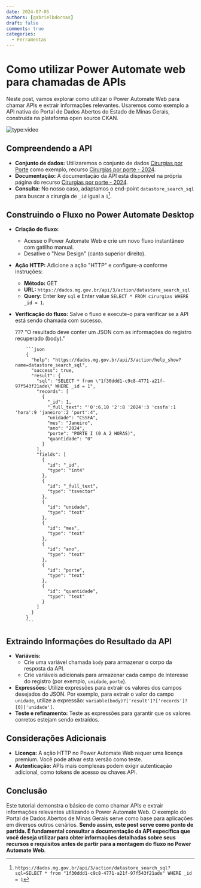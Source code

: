 ```yaml
---
date: 2024-07-05
authors: [gabrielbdornas]
draft: false
comments: true
categories:
  - Ferramentas
---
```


# Como utilizar Power Automate web para chamadas de APIs

Neste post, vamos explorar como utilizar o Power Automate Web para chamar APIs e extrair informações relevantes. Usaremos como exemplo a API nativa do Portal de Dados Abertos do Estado de Minas Gerais, construída na plataforma open source CKAN.

<!-- more -->

![type:video](https://www.youtube.com/embed/QZFgOFXQ9Ew)

## Compreendendo a API

- **Conjunto de dados:** Utilizaremos o conjunto de dados [Cirurgias por Porte](https://dados.mg.gov.br/dataset/cirurgias) como exemplo, recurso [Cirurgias por porte - 2024](https://dados.mg.gov.br/dataset/cirurgias/resource/1f30ddd1-c9c8-4771-a21f-97f543f21ade).
- **Documentação:** A documentação da API está disponível na própria página do recurso [Cirurgias por porte - 2024](https://dados.mg.gov.br/dataset/cirurgias/resource/1f30ddd1-c9c8-4771-a21f-97f543f21ade).
- **Consulta:** No nosso caso, adaptamos o end-point `datastore_search_sql` para buscar a cirurgia de `_id` igual a `1`[^1].


## Construindo o Fluxo no Power Automate Desktop

- **Criação do fluxo:**
    * Acesse o Power Automate Web e crie um novo fluxo instantâneo com gatilho manual.
    * Desative o "New Design" (canto superior direito).
- **Ação HTTP:** Adicione a ação "HTTP" e configure-a conforme instruções:
    - **Método:** GET
    - **URL:** `https://dados.mg.gov.br/api/3/action/datastore_search_sql`
    - **Query:** Enter key `sql` e Enter value `SELECT * FROM cirurgias WHERE _id = 1`.
- **Verificação do fluxo:** Salve o fluxo e execute-o para verificar se a API está sendo chamada com sucesso.

    ??? "O resultado deve conter um JSON com as informações do registro recuperado (body)."

          ```json
          {
            "help": "https://dados.mg.gov.br/api/3/action/help_show?name=datastore_search_sql",
            "success": true,
            "result": {
              "sql": "SELECT * from \"1f30ddd1-c9c8-4771-a21f-97f543f21ade\" WHERE _id = 1",
              "records": [
                {
                  "_id": 1,
                  "_full_text": "'0':6,10 '2':8 '2024':3 'cssfa':1 'hora':9 'janeiro':2 'port':4",
                  "unidade": "CSSFA",
                  "mes": "Janeiro",
                  "ano": "2024",
                  "porte": "PORTE I (0 A 2 HORAS)",
                  "quantidade": "0"
                }
              ],
              "fields": [
                {
                  "id": "_id",
                  "type": "int4"
                },
                {
                  "id": "_full_text",
                  "type": "tsvector"
                },
                {
                  "id": "unidade",
                  "type": "text"
                },
                {
                  "id": "mes",
                  "type": "text"
                },
                {
                  "id": "ano",
                  "type": "text"
                },
                {
                  "id": "porte",
                  "type": "text"
                },
                {
                  "id": "quantidade",
                  "type": "text"
                }
              ]
            }
          }
          ```

## Extraindo Informações do Resultado da API

- **Variáveis:**
    * Crie uma variável chamada `body` para armazenar o corpo da resposta da API.
    * Crie variáveis adicionais para armazenar cada campo de interesse do registro (por exemplo, `unidade`, `porte`).
- **Expressões:** Utilize expressões para extrair os valores dos campos desejados do JSON. Por exemplo, para extrair o valor do campo `unidade`, utilize a expressão: `variable(body)?['result']?['records']?[0]['unidade']`.
- **Teste e refinamento:** Teste as expressões para garantir que os valores corretos estejam sendo extraídos.

## Considerações Adicionais

* **Licença:** A ação HTTP no Power Automate Web requer uma licença premium. Você pode ativar esta versão como teste.
* **Autenticação:** APIs mais complexas podem exigir autenticação adicional, como tokens de acesso ou chaves API.

## Conclusão

Este tutorial demonstra o básico de como chamar APIs e extrair informações relevantes utilizando o Power Automate Web.
O exemplo do Portal de Dados Abertos de Minas Gerais serve como base para aplicações em diversos outros cenários.
**Sendo assim, este post serve como ponto de partida.
É fundamental consultar a documentação da API específica que você deseja utilizar para obter informações detalhadas sobre seus recursos e requisitos antes de partir para a montagem do fluxo no Power Automate Web**.

[^1]: `https://dados.mg.gov.br/api/3/action/datastore_search_sql?sql=SELECT * from "1f30ddd1-c9c8-4771-a21f-97f543f21ade" WHERE _id = 1`
